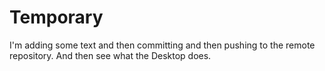 # Temporary
I'm adding some text and then committing and then pushing to the remote repository. And then see what the Desktop does.
